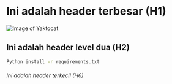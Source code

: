 # Ini adalah header terbesar (H1)
![Image of Yaktocat](https://octodex.github.com/images/yaktocat.png)
## Ini adalah header level dua (H2)
```bash
Python install -r requirements.txt
```

###### Ini adalah header terkecil (H6)


